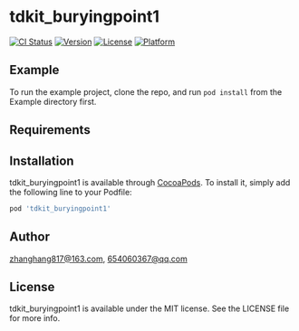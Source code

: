 # tdkit_buryingpoint1

[![CI Status](https://img.shields.io/travis/zhanghang817@163.com/tdkit_buryingpoint1.svg?style=flat)](https://travis-ci.org/zhanghang817@163.com/tdkit_buryingpoint1)
[![Version](https://img.shields.io/cocoapods/v/tdkit_buryingpoint1.svg?style=flat)](https://cocoapods.org/pods/tdkit_buryingpoint1)
[![License](https://img.shields.io/cocoapods/l/tdkit_buryingpoint1.svg?style=flat)](https://cocoapods.org/pods/tdkit_buryingpoint1)
[![Platform](https://img.shields.io/cocoapods/p/tdkit_buryingpoint1.svg?style=flat)](https://cocoapods.org/pods/tdkit_buryingpoint1)

## Example

To run the example project, clone the repo, and run `pod install` from the Example directory first.

## Requirements

## Installation

tdkit_buryingpoint1 is available through [CocoaPods](https://cocoapods.org). To install
it, simply add the following line to your Podfile:

```ruby
pod 'tdkit_buryingpoint1'
```

## Author

zhanghang817@163.com, 654060367@qq.com

## License

tdkit_buryingpoint1 is available under the MIT license. See the LICENSE file for more info.
